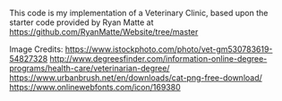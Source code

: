 This code is my implementation of a Veterinary Clinic, based upon the starter code provided by Ryan Matte at https://github.com/RyanMatte/Website/tree/master


Image Credits:
https://www.istockphoto.com/photo/vet-gm530783619-54827328
http://www.degreesfinder.com/information-online-degree-programs/health-care/veterinarian-degree/
https://www.urbanbrush.net/en/downloads/cat-png-free-download/
https://www.onlinewebfonts.com/icon/169380
